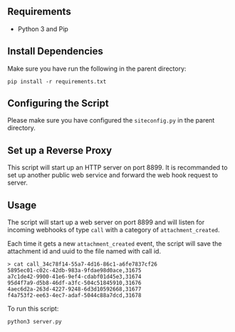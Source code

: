 ## Requirements

- Python 3 and Pip

## Install Dependencies

Make sure you have run the following in the parent directory:
```
pip install -r requirements.txt
```

## Configuring the Script

Please make sure you have configured the `siteconfig.py` in the parent directory.

## Set up a Reverse Proxy

This script will start up an HTTP server on port 8899.
It is recommanded to set up another public web service and forward the web hook request to server.

## Usage

The script will start up a web server on port 8899 and will listen for
incoming webhooks of type `call` with a category of `attachment_created`.

Each time it gets a new `attachment_created` event, the script will
save the attachment id and uuid to the file named with call id.

```
> cat call_34c78f14-55a7-4d16-86c1-a6fe7837cf26
5895ec01-c02c-42db-983a-9fdae98d0ace,31675
a7c1de42-9900-41e6-9ef4-cdabf01d45e3,31674
95d4f7a9-d5b8-46df-a3fc-504c51845910,31676
4aec6d2a-263d-4227-9248-6d3d10592668,31677
f4a753f2-ee63-4ec7-adaf-5044c88a7dcd,31678

```

To run this script:

```
python3 server.py
```
